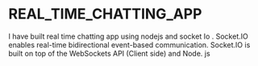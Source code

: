 # REAL_TIME_CHATTING_APP
I have built real time chatting app using nodejs and socket Io .
Socket.IO enables real-time bidirectional event-based communication. 
Socket.IO is built on top of the WebSockets API (Client side) and Node. js
